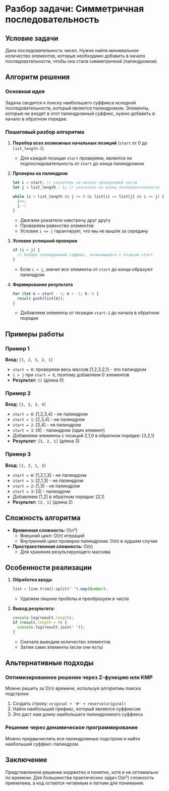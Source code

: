# Разбор задачи: Симметричная последовательность

## Условие задачи

Дана последовательность чисел. Нужно найти минимальное количество элементов, которые необходимо добавить в начало последовательности, чтобы она стала симметричной (палиндромом).

## Алгоритм решения

### Основная идея

Задача сводится к поиску наибольшего суффикса исходной последовательности, который является палиндромом. Элементы, которые не входят в этот палиндромный суффикс, нужно добавить в начало в обратном порядке.

### Пошаговый разбор алгоритма

1. **Перебор всех возможных начальных позиций** (`start` от 0 до `list_length-1`)

   - Для каждой позиции `start` проверяем, является ли подпоследовательность от `start` до конца палиндромом

2. **Проверка на палиндром**

   ```javascript
   let i = start; // указатель на начало проверяемой части
   let j = list_length - 1; // указатель на конец последовательности

   while (i < list_length && j >= 0 && list[i] == list[j] && i <= j) {
     i++;
     j--;
   }
   ```

   - Двигаем указатели навстречу друг другу
   - Проверяем равенство элементов
   - Условие `i <= j` гарантирует, что мы не вышли за середину

3. **Условие успешной проверки**

   ```javascript
   if (i > j) {
     // Найден палиндромный суффикс, начинающийся с позиции start
   }
   ```

   - Если `i > j`, значит все элементы от `start` до конца образуют палиндром

4. **Формирование результата**
   ```javascript
   for (let k = start - 1; k > -1; k--) {
     result.push(list[k]);
   }
   ```
   - Добавляем элементы от позиции `start-1` до начала в обратном порядке

## Примеры работы

### Пример 1

**Вход:** `[1, 2, 3, 2, 1]`

- `start = 0`: проверяем весь массив [1,2,3,2,1] - это палиндром
- `i > j` при `start = 0`, поэтому добавляем 0 элементов
- **Результат:** `[]` (длина 0)

### Пример 2

**Вход:** `[1, 2, 3, 4]`

- `start = 0`: [1,2,3,4] - не палиндром
- `start = 1`: [2,3,4] - не палиндром
- `start = 2`: [3,4] - не палиндром
- `start = 3`: [4] - палиндром (один элемент)
- Добавляем элементы с позиций 2,1,0 в обратном порядке: [3,2,1]
- **Результат:** `[3, 2, 1]` (длина 3)

### Пример 3

**Вход:** `[1, 2, 1, 3]`

- `start = 0`: [1,2,1,3] - не палиндром
- `start = 1`: [2,1,3] - не палиндром
- `start = 2`: [1,3] - не палиндром
- `start = 3`: [3] - палиндром
- Добавляем [1,2] в обратном порядке: [2,1]
- **Результат:** `[2, 1]` (длина 2)

## Сложность алгоритма

- **Временная сложность:** O(n²)
  - Внешний цикл: O(n) итераций
  - Внутренний цикл проверки палиндрома: O(n) в худшем случае
- **Пространственная сложность:** O(n)
  - Для хранения результирующего массива

## Особенности реализации

1. **Обработка ввода:**

   ```javascript
   list = line.trim().split(" ").map(Number);
   ```

   - Удаляем лишние пробелы и преобразуем в числа

2. **Вывод результата:**
   ```javascript
   console.log(result.length);
   if (result.length > 0) {
     console.log(result.join(" "));
   }
   ```
   - Сначала выводим количество элементов
   - Затем сами элементы (если они есть)

## Альтернативные подходы

### Оптимизированное решение через Z-функцию или KMP

Можно решить за O(n) времени, используя алгоритмы поиска подстроки:

1. Создать строку: `original + '#' + reverse(original)`
2. Найти наибольший префикс, который является суффиксом
3. Это даст нам длину наибольшего палиндромного суффикса

### Решение через динамическое программирование

Можно предвычислить все палиндромные подстроки и найти наибольший суффикс-палиндром.

## Заключение

Представленное решение корректно и понятно, хотя и не оптимально по времени. Для большинства практических задач O(n²) сложность приемлема, а код остается читаемым и легким для понимания.
